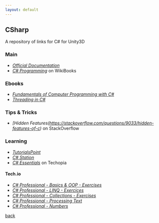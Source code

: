 ```yaml
---
layout: default
---
```


## CSharp

A repository of links for C# for Unity3D

### Main

* _[Official Documentation](https://docs.microsoft.com/it-it/dotnet/csharp/)_
* _[C# Programming](https://en.wikibooks.org/wiki/C_Sharp_Programming)_ on WikiBooks

### Ebooks

* _[Fundamentals of Computer Programming with C#](http://www.introprogramming.info/english-intro-csharp-book/read-online/)_
* _[Threading in C#](http://www.albahari.com/threading/)_

### Tips & Tricks

* _[Hidden Features(https://stackoverflow.com/questions/9033/hidden-features-of-c)_ on StackOverflow

### Learning

* _[TutorialsPoint](https://www.tutorialspoint.com/csharp/index.htm)_
* _[C# Station](https://csharp-station.com/)_
* _[C# Essentials](https://www.techotopia.com/index.php/C_Sharp_Essentials)_ on Techopia

#### Tech.io

* _[C# Professional - Basics & OOP - Exercises](https://tech.io/playgrounds/12322/c-professional---basics-oop---exercises/)_
* _[C# Professional - LINQ - Exercices](https://tech.io/playgrounds/12960/c-professional---linq---exercices)_
* _[C# Professional - Collections - Exercises](https://tech.io/playgrounds/12961/c-professional---collections---exercises)_
* _[C# Professional - Processing Text](https://tech.io/playgrounds/14207/c-professional---processing-text/)_
* _[C# Professional - Numbers](https://tech.io/playgrounds/14640/c-professional---numbers/)_

[back](../)